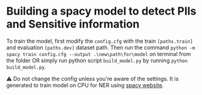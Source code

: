 # Building a spacy model to detect PIIs and Sensitive information

To train the model, first modify the `config.cfg` with the train `[paths.train]` and evaluation `[paths.dev]` dataset path. Then run the command `python -m spacy train config.cfg --output .\new\path\for\model` on terminal from the folder OR simply run python script `build_model.py` by running `python build_model.py`.

:warning: Do not change the config unless you're aware of the settings. It is generated to train model on CPU for NER using [spacy website][spacyweb].

[spacyweb]: https://spacy.io/usage/training#quickstart